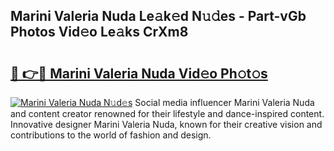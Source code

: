 ## Marini Valeria Nuda Le𝚊k𝚎d N𝚞𝚍es - Part-vGb Photos Vid𝚎o Le𝚊ks CrXm8

# <h2><a href="http://fbdj433.evod.top/?m=Marini+Valeria+Nuda">🔗 👉🔴 Marini Valeria Nuda Vid𝚎o Ph𝚘t𝚘s</a></h2>

[![Marini Valeria Nuda N𝚞d𝚎s](https://i.imgur.com/8V9OHl7.gif)](http://fbdj433.evod.top/?m=Marini+Valeria+Nuda)
Social media influencer Marini Valeria Nuda and content creator renowned for their lifestyle and dance-inspired content. Innovative designer Marini Valeria Nuda, known for their creative vision and contributions to the world of fashion and design. 
